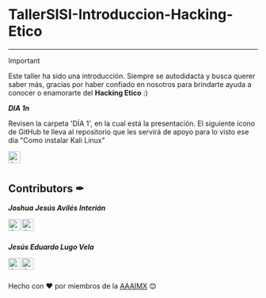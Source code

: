 # TallerSISI-Introduccion-Hacking-Etico
----
> [!IMPORTANT]
> Este taller ha sido una introducción. Siempre se autodidacta y busca querer saber más, gracias por haber confiado en nosotros para brindarte ayuda a conocer o enamorarte del **Hacking Etico** :)


 <p><b><i>DIA 1n</i></b></p>
<p>Revisen la carpeta 'DÍA 1', en la cual está la presentación. El siguiente ícono de GitHub te lleva al repositorio que les servirá de apoyo para lo visto ese día "Como instalar Kali Linux"</p>
  <a href="https://github.com/JJoosh/Como-instalar-Kali-LInux/">
    <img align="left" alt="Joshua's Github" width="24px" src="https://cdn.jsdelivr.net/npm/simple-icons@v3/icons/github.svg" />
  </a>
<br><br>




## Contributors ✒

<section id="section-joshua">
  <p><b><i>Joshua Jesús Avilés Interián</i></b></p>
  <a href="https://www.linkedin.com/in/joshaviles/">
    <img align="left" alt="Joshua's LinkedIn" width="24px" src="https://github.com/TheDudeThatCode/TheDudeThatCode/blob/master/Assets/Linkedin.svg" />
  </a>
  <a href="https://github.com/JJoosh/">
    <img align="left" alt="Joshua's Github" width="24px" src="https://cdn.jsdelivr.net/npm/simple-icons@v3/icons/github.svg" />
  </a>
</section>
<br><br>
<section id="section-jesus">
  <p><b><i>Jesús Eduardo Lugo Vela</i></b></p>
  <a href="https://www.linkedin.com/in/jesus-lugo-vela-1778a2260/">
    <img align="left" alt="Jesús LinkedIn" width="24px" src="https://github.com/TheDudeThatCode/TheDudeThatCode/blob/master/Assets/Linkedin.svg" />
  </a>
  <a href="https://github.com/JESUSLUG/">
    <img align="left" alt="Jesús Github" width="24px" src="https://cdn.jsdelivr.net/npm/simple-icons@v3/icons/github.svg" />
  </a>
</section>

<br><br>
<section id="section-footer">
  <p>Hecho con ❤️ por miembros de la <a href="https://github.com/aaaimx">AAAIMX</a> 😊</p>
</section>
